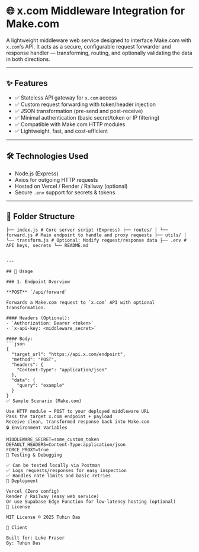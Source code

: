# 🌐 x.com Middleware Integration for Make.com

A lightweight middleware web service designed to interface Make.com with `x.com`'s API. It acts as a secure, configurable request forwarder and response handler — transforming, routing, and optionally validating the data in both directions.

---

## ✨ Features

- ✅ Stateless API gateway for `x.com` access
- ✅ Custom request forwarding with token/header injection
- ✅ JSON transformation (pre-send and post-receive)
- ✅ Minimal authentication (basic secret/token or IP filtering)
- ✅ Compatible with Make.com HTTP modules
- ✅ Lightweight, fast, and cost-efficient

---

## 🛠️ Technologies Used

- Node.js (Express)
- Axios for outgoing HTTP requests
- Hosted on Vercel / Render / Railway (optional)
- Secure `.env` support for secrets & tokens

---

## 📁 Folder Structure
```text
├── index.js # Core server script (Express) ├── routes/ │ └── forward.js # Main endpoint to handle and proxy requests ├── utils/ │ └── transform.js # Optional: Modify request/response data ├── .env # API keys, secrets └── README.md


---

## 🔧 Usage

### 1. Endpoint Overview

**POST** `/api/forward`

Forwards a Make.com request to `x.com` API with optional transformation.

#### Headers (Optional):
- `Authorization: Bearer <token>`
- `x-api-key: <middleware_secret>`

#### Body:
```json
{
  "target_url": "https://api.x.com/endpoint",
  "method": "POST",
  "headers": {
    "Content-Type": "application/json"
  },
  "data": {
    "query": "example"
  }
}
✅ Sample Scenario (Make.com)

Use HTTP module → POST to your deployed middleware URL
Pass the target x.com endpoint + payload
Receive clean, transformed response back into Make.com
🔒 Environment Variables

MIDDLEWARE_SECRET=some_custom_token
DEFAULT_HEADERS=Content-Type:application/json
FORCE_PROXY=true
🧪 Testing & Debugging

✅ Can be tested locally via Postman
✅ Logs requests/responses for easy inspection
✅ Handles rate limits and basic retries
🚀 Deployment

Vercel (Zero config)
Render / Railway (easy web service)
Or use Supabase Edge Function for low-latency hosting (optional)
📄 License

MIT License © 2025 Tuhin Das

🤝 Client

Built for: Luke Fraser
By: Tuhin Das
